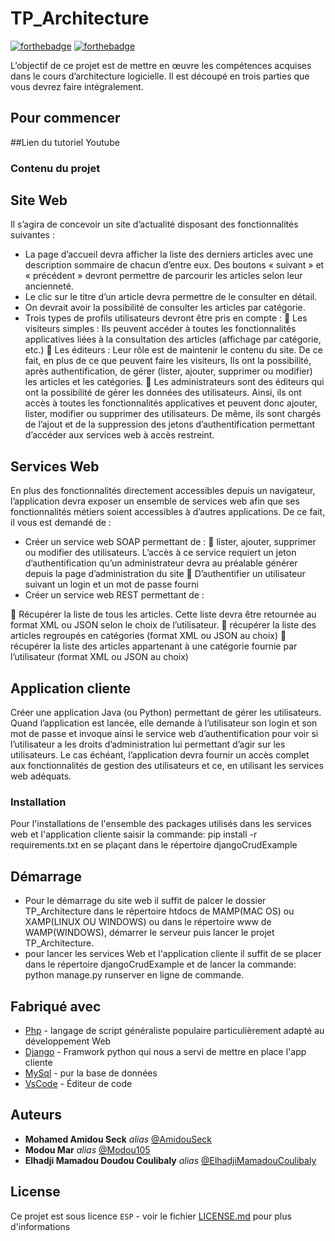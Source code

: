 # TP_Architecture

[![forthebadge](http://forthebadge.com/images/badges/built-with-love.svg)](http://forthebadge.com)  [![forthebadge](http://forthebadge.com/images/badges/powered-by-electricity.svg)](http://forthebadge.com)

L’objectif de ce projet est de mettre en œuvre les compétences acquises dans le cours d’architecture logicielle. Il est découpé en trois parties que vous devrez faire intégralement.

## Pour commencer
##Lien du tutoriel Youtube




### Contenu du projet


## Site Web
Il s’agira de concevoir un site d’actualité disposant des fonctionnalités suivantes :
- La page d’accueil devra afficher la liste des derniers articles avec une description sommaire de chacun d’entre eux. Des boutons « suivant » et « précédent » devront permettre de parcourir les articles selon leur ancienneté.
- Le clic sur le titre d’un article devra permettre de le consulter en détail.
- On devrait avoir la possibilité de consulter les articles par catégorie.
- Trois types de profils utilisateurs devront être pris en compte :
 Les visiteurs simples : Ils peuvent accéder à toutes les fonctionnalités applicatives liées à la consultation des articles (affichage par catégorie, etc.)
 Les éditeurs : Leur rôle est de maintenir le contenu du site. De ce fait, en plus de ce que peuvent faire les visiteurs, Ils ont la possibilité, après authentification, de gérer (lister, ajouter, supprimer ou modifier) les articles et les catégories.
 Les administrateurs sont des éditeurs qui ont la possibilité de gérer les données des utilisateurs. Ainsi, ils ont accès à toutes les fonctionnalités applicatives et peuvent donc ajouter, lister, modifier ou supprimer des utilisateurs. De même, ils sont chargés de l’ajout et de la suppression des jetons d’authentification permettant d’accéder aux services web à accès restreint.

## Services Web
En plus des fonctionnalités directement accessibles depuis un navigateur, l’application devra exposer un ensemble de services web afin que ses fonctionnalités métiers soient accessibles à d’autres applications. De ce fait, il vous est demandé de :
- Créer un service web SOAP permettant de :
 lister, ajouter, supprimer ou modifier des utilisateurs. L’accès à ce service requiert un
jeton d’authentification qu’un administrateur devra au préalable générer depuis la
page d’administration du site
 D’authentifier un utilisateur suivant un login et un mot de passe fourni
- Créer un service web REST permettant de :
     
 Récupérer la liste de tous les articles. Cette liste devra être retournée au format XML ou JSON selon le choix de l’utilisateur.
 récupérer la liste des articles regroupés en catégories (format XML ou JSON au choix)
 récupérer la liste des articles appartenant à une catégorie fournie par l’utilisateur
(format XML ou JSON au choix)


## Application cliente
Créer une application Java (ou Python) permettant de gérer les utilisateurs. Quand l’application est lancée, elle demande à l’utilisateur son login et son mot de passe et invoque ainsi le service web d’authentification pour voir si l’utilisateur a les droits d’administration lui permettant d’agir sur les utilisateurs. Le cas échéant, l’application devra fournir un accès complet aux fonctionnalités de gestion des utilisateurs et ce, en utilisant les services web adéquats.

### Installation

Pour l'installations de l'ensemble des packages utilisés dans les services web et l'application cliente saisir la commande:
pip install -r requirements.txt en se plaçant dans le répertoire djangoCrudExample

## Démarrage

- Pour le démarrage du site web il suffit de palcer le dossier TP_Architecture dans le répertoire htdocs de MAMP(MAC OS) ou XAMP(LINUX OU WINDOWS) ou dans le répertoire www de WAMP(WINDOWS), démarrer le serveur puis lancer le projet TP_Architecture.
- pour lancer les services Web et l'application cliente il suffit de se placer dans le répertoire djangoCrudExample et de lancer la commande: python manage.py runserver en ligne de commande.

## Fabriqué avec

* [Php](https://www.php.net/) - langage de script généraliste populaire particulièrement adapté au développement Web
* [Django](https://www.djangoproject.com/) - Framwork python qui nous a servi de mettre en place l'app cliente
* [MySql](https://www.mysql.com/fr/) - pur la base de données
* [VsCode](https://code.visualstudio.com/) - Éditeur de code


## Auteurs

* **Mohamed Amidou Seck** _alias_ [@AmidouSeck](https://github.com/AmidouSeck)
* **Modou Mar** _alias_ [@Modou105](https://github.com/Modou105)
* **Elhadji Mamadou Doudou Coulibaly** _alias_ [@ElhadjiMamadouCoulibaly](https://github.com/ElhadjiMamadouCoulibaly)

## License

Ce projet est sous licence ``ESP`` - voir le fichier [LICENSE.md](LICENSE.md) pour plus d'informations

